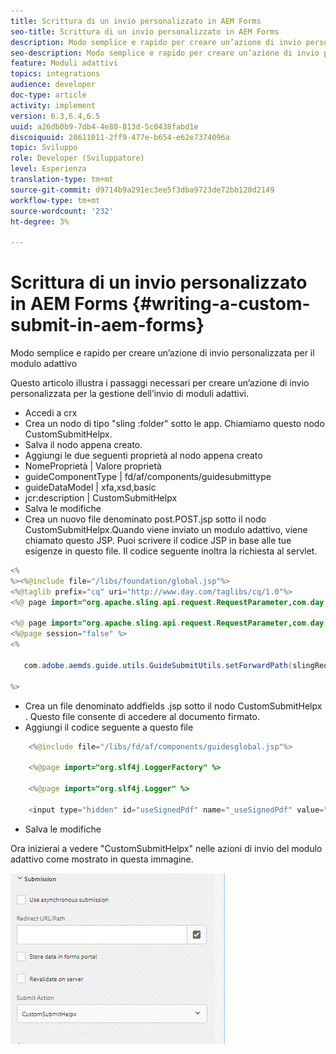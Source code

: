 ```yaml
---
title: Scrittura di un invio personalizzato in AEM Forms
seo-title: Scrittura di un invio personalizzato in AEM Forms
description: Modo semplice e rapido per creare un’azione di invio personalizzata per il modulo adattivo
seo-description: Modo semplice e rapido per creare un’azione di invio personalizzata per il modulo adattivo
feature: Moduli adattivi
topics: integrations
audience: developer
doc-type: article
activity: implement
version: 6.3,6.4,6.5
uuid: a26db0b9-7db4-4e80-813d-5c0438fabd1e
discoiquuid: 28611011-2ff9-477e-b654-e62e7374096a
topic: Sviluppo
role: Developer (Sviluppatore)
level: Esperienza
translation-type: tm+mt
source-git-commit: d9714b9a291ec3ee5f3dba9723de72bb120d2149
workflow-type: tm+mt
source-wordcount: '232'
ht-degree: 3%

---
```



# Scrittura di un invio personalizzato in AEM Forms {#writing-a-custom-submit-in-aem-forms}

Modo semplice e rapido per creare un’azione di invio personalizzata per il modulo adattivo

Questo articolo illustra i passaggi necessari per creare un’azione di invio personalizzata per la gestione dell’invio di moduli adattivi.

* Accedi a crx
* Crea un nodo di tipo &quot;sling :folder&quot; sotto le app. Chiamiamo questo nodo CustomSubmitHelpx.
* Salva il nodo appena creato.
* Aggiungi le due seguenti proprietà al nodo appena creato
* NomeProprietà       | Valore proprietà
* guideComponentType | fd/af/components/guidesubmittype
* guideDataModel     | xfa,xsd,basic
* jcr:description   | CustomSubmitHelpx
* Salva le modifiche
* Crea un nuovo file denominato post.POST.jsp sotto il nodo CustomSubmitHelpx.Quando viene inviato un modulo adattivo, viene chiamato questo JSP. Puoi scrivere il codice JSP in base alle tue esigenze in questo file. Il codice seguente inoltra la richiesta al servlet.

```java
<%
%><%@include file="/libs/foundation/global.jsp"%>
<%@taglib prefix="cq" uri="http://www.day.com/taglibs/cq/1.0"%>
<%@ page import="org.apache.sling.api.request.RequestParameter,com.day.cq.wcm.api.WCMMode,com.adobe.forms.common.submitutils.CustomParameterRequest,com.adobe.aemds.guide.submitutils.*" %>

<%@ page import="org.apache.sling.api.request.RequestParameter,com.day.cq.wcm.api.WCMMode" %>
<%@page session="false" %>
<%

   com.adobe.aemds.guide.utils.GuideSubmitUtils.setForwardPath(slingRequest,"/bin/storeafsubmission",null,null);

%>
```

* Crea un file denominato addfields .jsp sotto il nodo CustomSubmitHelpx . Questo file consente di accedere al documento firmato.
* Aggiungi il codice seguente a questo file

```java
    <%@include file="/libs/fd/af/components/guidesglobal.jsp"%>

    <%@page import="org.slf4j.LoggerFactory" %>

    <%@page import="org.slf4j.Logger" %>

    <input type="hidden" id="useSignedPdf" name="_useSignedPdf" value=""/>;
```

* Salva le modifiche

Ora inizierai a vedere &quot;CustomSubmitHelpx&quot; nelle azioni di invio del modulo adattivo come mostrato in questa immagine.

![Modulo adattivo con invio personalizzato](assets/capture-2.gif)

